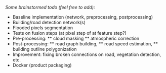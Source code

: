 *Some brainstormed todo (feel free to add):*

* Baseline implementation (network, preprocessing, postprocessing)
* Building/road detection network(s)
* Flooded pixels segmentation
* Tests on fusion steps (at pixel step of at feature step?)
* Pre-processing:
** cloud masking
** atmospheric correction
* Post-processing:
** road graph building,
** road speed estimation,
** building outline polygonization
* Improvement: fixing broken connections on road, vegetation detection, etc.
* Docker (product packaging)
